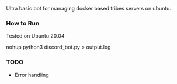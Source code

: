 Ultra basic bot for managing docker based tribes servers on ubuntu.

### How to Run
Tested on Ubuntu 20.04

nohup python3 discord_bot.py > output.log

### TODO

- Error handling